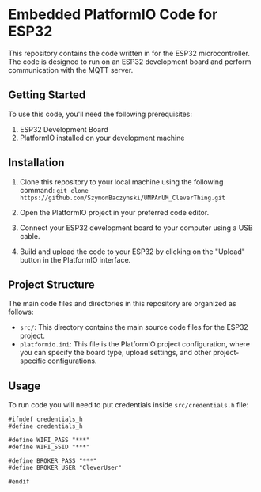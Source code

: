 # Embedded PlatformIO Code for ESP32

This repository contains the code written in for the ESP32 microcontroller. The code is designed to run on an ESP32 development board and perform communication with the MQTT server. 

## Getting Started

To use this code, you'll need the following prerequisites:

1. ESP32 Development Board
2. PlatformIO installed on your development machine

## Installation

1. Clone this repository to your local machine using the following command: `git clone https://github.com/SzymonBaczynski/UMPAnUM_CleverThing.git`

2. Open the PlatformIO project in your preferred code editor.

3. Connect your ESP32 development board to your computer using a USB cable.

4. Build and upload the code to your ESP32 by clicking on the "Upload" button in the PlatformIO interface.

## Project Structure

The main code files and directories in this repository are organized as follows:

- `src/`: This directory contains the main source code files for the ESP32 project.
- `platformio.ini`: This file is the PlatformIO project configuration, where you can specify the board type, upload settings, and other project-specific configurations.

## Usage

To run code you will need to put credentials inside `src/credentials.h` file:
```
#ifndef credentials_h
#define credentials_h

#define WIFI_PASS "***"
#define WIFI_SSID "***"

#define BROKER_PASS "***"
#define BROKER_USER "CleverUser"

#endif 
```
